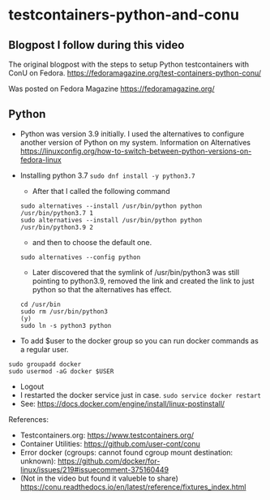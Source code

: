 # testcontainers-python-and-conu

## Blogpost I follow during this video
The original blogpost with the steps to setup Python testcontainers with ConU on Fedora.
https://fedoramagazine.org/test-containers-python-conu/

Was posted on Fedora Magazine https://fedoramagazine.org/

## Python
- Python was version 3.9 initially. I used the alternatives to configure another version of Python on my system. Information on Alternatives https://linuxconfig.org/how-to-switch-between-python-versions-on-fedora-linux
- Installing python 3.7 ```sudo dnf install -y python3.7```
  - After that I called the following command
  ```
  sudo alternatives --install /usr/bin/python python /usr/bin/python3.7 1
  sudo alternatives --install /usr/bin/python python /usr/bin/python3.9 2
  ```
  - and then to choose the default one.
  ```
  sudo alternatives --config python 
  ```
  - Later discovered that the symlink of /usr/bin/python3 was still pointing to python3.9, removed the link and created the link to just python so that the alternatives has effect. 
  ```
  cd /usr/bin
  sudo rm /usr/bin/python3
  (y)
  sudo ln -s python3 python
  ```
  

- To add $user to the docker group so you can run docker commands as a regular user.
```
sudo groupadd docker
sudo usermod -aG docker $USER
```
- Logout
- I restarted the docker service just in case. ```sudo service docker restart```
- See: https://docs.docker.com/engine/install/linux-postinstall/


References:
- Testcontainers.org: https://www.testcontainers.org/
- Container Utilities: https://github.com/user-cont/conu
- Error docker (cgroups: cannot found cgroup mount destination: unknown): https://github.com/docker/for-linux/issues/219#issuecomment-375160449
- (Not in the video but found it valueble to share) https://conu.readthedocs.io/en/latest/reference/fixtures_index.html
